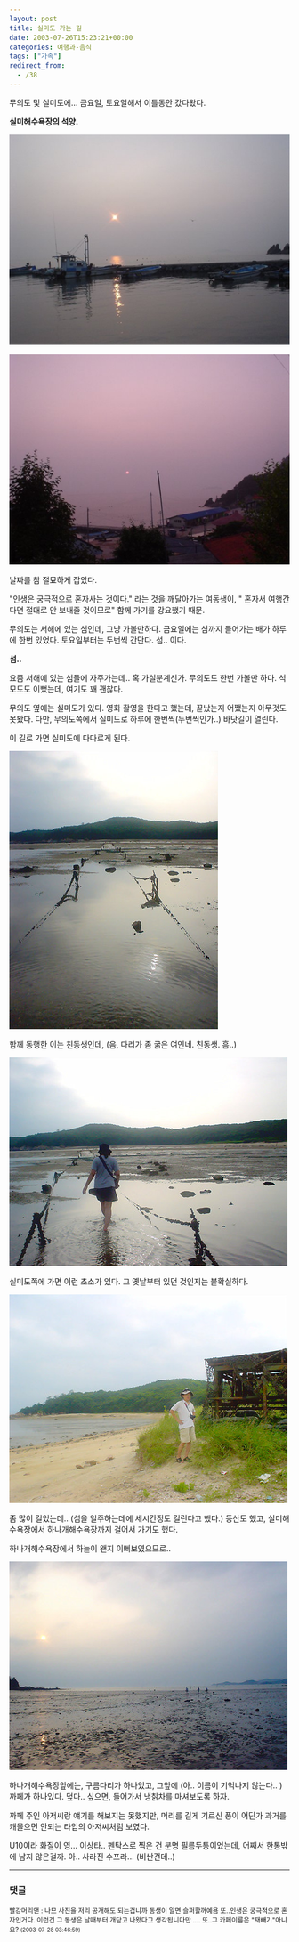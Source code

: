 ```yaml
---
layout: post
title: 실미도 가는 길
date: 2003-07-26T15:23:21+00:00
categories: 여행과-음식
tags: ["가족"]
redirect_from:
  - /38
---
```


무의도 및 실미도에... 금요일, 토요일해서 이틀동안 갔다왔다.

<b>실미해수욕장의 석양.</b>

![ ](/assets/media/photo_Dsc00944s.jpg)

![ ](/assets/media/photo_Dsc00958s.jpg)

날짜를 참 절묘하게 잡았다.

"인생은 궁극적으로 혼자사는 것이다." 라는 것을 깨달아가는 여동생이, " 혼자서 여행간다면 절대로 안 보내줄 것이므로" 함께 가기를 강요했기 때문.

무의도는 서해에 있는 섬인데, 그냥 가볼만하다. 금요일에는 섬까지 들어가는 배가 하루에 한번 있었다. 토요일부터는 두번씩 간단다. 섬.. 이다.

<b>섬..</b>

요즘 서해에 있는 섬들에 자주가는데.. 혹 가실분계신가. 무의도도 한번 가볼만 하다. 석모도도 이뻤는데, 여기도 꽤 괜찮다.

무의도 옆에는 실미도가 있다. 영화 촬영을 한다고 했는데, 끝났는지 어쨌는지 아무것도 못봤다. 다만, 무의도쪽에서 실미도로 하루에 한번씩(두번씩인가..) 바닷길이 열린다.

이 길로 가면 실미도에 다다르게 된다.

![ ](/assets/media/photo_DSC01223.JPG)

함께 동행한 이는 친동생인데, (음, 다리가 좀 굵은 여인네. 친동생. 흠..)

![ ](/assets/media/photo_DSC01225.JPG)

실미도쪽에 가면 이런 초소가 있다. 그 옛날부터 있던 것인지는 불확실하다.

![ ](/assets/media/photo_DSC01247.JPG)

좀 많이 걸었는데.. (섬을 일주하는데에 세시간정도 걸린다고 했다.) 등산도 했고, 실미해수욕장에서 하나개해수욕장까지 걸어서 가기도 했다.

하나개해수욕장에서 하늘이 왠지 이뻐보였으므로..

![ ](/assets/media/photo_DSC01259.JPG)

하나개해수욕장앞에는, 구름다리가 하나있고, 그앞에 (아.. 이름이 기억나지 않는다.. ) 까페가 하나있다. 덮다.. 싶으면, 들어가서 냉칡차를 마셔보도록 하자.

까페 주인 아저씨랑 얘기를 해보지는 못했지만, 머리를 길게 기르신 풍이 어딘가 과거를 캐물으면 안되는 타입의 아저씨처럼 보였다.

U10이라 화질이 영... 이상타.. 펜탁스로 찍은 건 분명 필름두통이었는데, 어째서 한통밖에 남지 않은걸까. 아.. 사라진 수프라... (비싼건데..)

* * *

### 댓글



<!--- cmt:57 --->
<!--- mail: --->
<!--- parent:0 --->

<small class=comment>빨강머리앤 : 나므 사진을 저리 공개해도 되는겁니까 동생이 알면 슬퍼할꺼예욤 또..인생은 궁극적으로 혼자인거다..이런건 그 동생은 날때부터 개닫고 나왔다고 생각됩니다만 ....  또..그 카페이름은 "재빼기"아니요? <small>(2003-07-28 03:46:59)</small></small>


